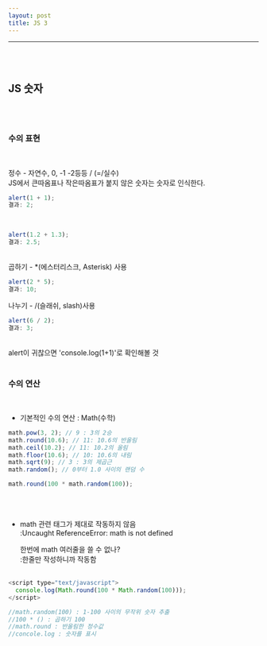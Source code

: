 ```yaml
---
layout: post
title: JS 3
---
```


---

<br><br>

## JS 숫자

<br><br>

### 수의 표현

<br>

정수 - 자연수, 0, -1 -2등등 / (=/실수)<br>
JS에서 큰따옴표나 작은따옴표가 붙지 않은 숫자는 숫자로 인식한다.

```javascript
alert(1 + 1);
결과: 2;
```

<br>

```javascript
alert(1.2 + 1.3);
결과: 2.5;
```

<br>
곱하기 - *(에스터리스크, Asterisk) 사용

```javascript
alert(2 * 5);
결과: 10;
```

나누기 - /(슬래쉬, slash)사용

```javascript
alert(6 / 2);
결과: 3;
```

<br>
alert이 귀찮으면 'console.log(1+1)'로 확인해볼 것
<br><br>

### 수의 연산

<br>

- 기본적인 수의 연산 : Math(수학)

```javascript
math.pow(3, 2); // 9 : 3의 2승
math.round(10.6); // 11: 10.6의 반올림
math.ceil(10.2); // 11: 10.2의 올림
math.floor(10.6); // 10: 10.6의 내림
math.sqrt(9); // 3 : 3의 제곱근
math.random(); // 0부터 1.0 사이의 랜덤 수

math.round(100 * math.random(100));
```

<br><br>

- math 관련 태그가 제대로 작동하지 않음<br>
  :Uncaught ReferenceError: math is not defined<br>

  한번에 math 여러줄을 쓸 수 없나? <br>
  :한줄만 작성하니까 작동함
  <br><br>

```javascript
<script type="text/javascript">
  console.log(Math.round(100 * Math.random(100)));
</script>

//math.random(100) : 1-100 사이의 무작위 숫자 추출
//100 * () : 곱하기 100
//math.round : 반올림한 정수값
//concole.log : 숫자를 표시
```
